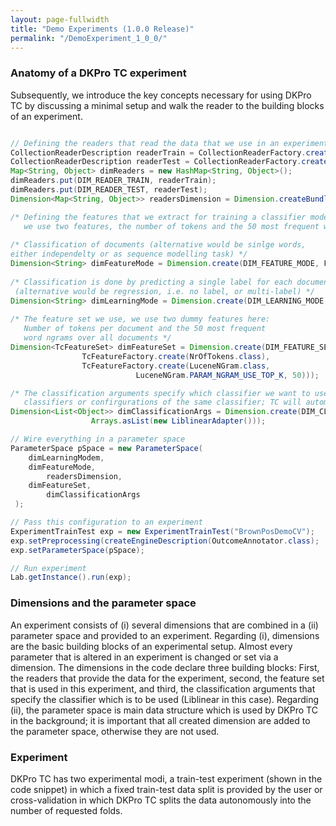 ```yaml
---
layout: page-fullwidth
title: "Demo Experiments (1.0.0 Release)"
permalink: "/DemoExperiment_1_0_0/"
---
```


### Anatomy of a DKPro TC experiment

Subsequently, we introduce the key concepts necessary for using DKPro TC by discussing a minimal setup and walk the reader to the building blocks of an experiment.

```java

// Defining the readers that read the data that we use in an experiment
CollectionReaderDescription readerTrain = CollectionReaderFactory.create..()
CollectionReaderDescription readerTest = CollectionReaderFactory.create..();
Map<String, Object> dimReaders = new HashMap<String, Object>();
dimReaders.put(DIM_READER_TRAIN, readerTrain);
dimReaders.put(DIM_READER_TEST, readerTest);
Dimension<Map<String, Object>> readersDimension = Dimension.createBundle("readers", dimReaders);

/* Defining the features that we extract for training a classifier model, 
   we use two features, the number of tokens and the 50 most frequent word ngrams */ 
 
/* Classification of documents (alternative would be sinlge words, 
either independelty or as sequence modelling task) */
Dimension<String> dimFeatureMode = Dimension.create(DIM_FEATURE_MODE, FM_DOCUMENT); 
  
/* Classification is done by predicting a single label for each document 
 (alternative would be regression, i.e. no label, or multi-label) */
Dimension<String> dimLearningMode = Dimension.create(DIM_LEARNING_MODE, LM_SINGLE_LABEL);  
  
/* The feature set we use, we use two dummy features here: 
   Number of tokens per document and the 50 most frequent
   word ngrams over all documents */
Dimension<TcFeatureSet> dimFeatureSet = Dimension.create(DIM_FEATURE_SET, new TcFeatureSet(
				TcFeatureFactory.create(NrOfTokens.class),
				TcFeatureFactory.create(LuceneNGram.class, 
							LuceneNGram.PARAM_NGRAM_USE_TOP_K, 50)));

/* The classification arguments specify which classifier we want to use, one can specify several 
   classifiers or confirgurations of the same classifier; TC will automatically execute them all */
Dimension<List<Object>> dimClassificationArgs = Dimension.create(DIM_CLASSIFICATION_ARGS,
				  Arrays.asList(new LiblinearAdapter()));

// Wire everything in a parameter space
ParameterSpace pSpace = new ParameterSpace(
	dimLearningModem,
	dimFeatureMode,
        readersDimension,
	dimFeatureSet, 
        dimClassificationArgs
 );

// Pass this configuration to an experiment
ExperimentTrainTest exp = new ExperimentTrainTest("BrownPosDemoCV");
exp.setPreprocessing(createEngineDescription(OutcomeAnnotator.class);
exp.setParameterSpace(pSpace); 

// Run experiment
Lab.getInstance().run(exp);
```

### Dimensions and the parameter space
An experiment consists of (i) several dimensions that are combined in a (ii) parameter space and provided to an experiment. 
Regarding (i), dimensions are the basic building blocks of an experimental setup. Almost every parameter that is altered in an experiment is changed or set via a dimension. The dimensions in the code declare three building blocks: First, the readers that provide the data for the experiment, second, the feature set that is used in this experiment, and third, the classification arguments that specify the classifier which is to be used (Liblinear in this case).
Regarding (ii), the parameter space is main data structure which is used by DKPro TC in the background; it is important that all created dimension are added to the parameter space, otherwise they are not used. 

### Experiment
DKPro TC has two experimental modi, a train-test experiment (shown in the code snippet) in which a fixed train-test data split is provided by the user or cross-validation in which DKPro TC splits the data autonomously into the number of requested folds.
